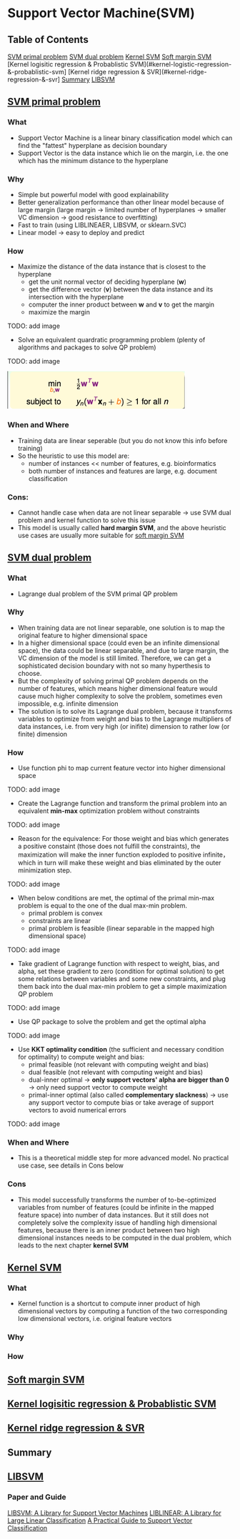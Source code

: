 # Support Vector Machine(SVM)

## Table of Contents
[SVM primal problem](#svm-primal-problem)
[SVM dual problem](#svm-dual-problem)
[Kernel SVM](#kernel-svm)
[Soft margin SVM](#soft-margin-svm)
[Kernel logisitic regression & Probablistic SVM](#kernel-logistic-regression-&-probablistic-svm]
[Kernel ridge regression & SVR](#kernel-ridge-regression-&-svr]
[Summary](#summary)
[LIBSVM](#libsvm)

## [SVM primal problem](https://www.csie.ntu.edu.tw/~htlin/mooc/doc/201_handout.pdf)
### What
- Support Vector Machine is a linear binary classification model which can find the "fattest" hyperplane as decision boundary
- Support Vector is the data instance which lie on the margin, i.e. the one which has the minimum distance to the hyperplane
### Why
- Simple but powerful model with good explainability
- Better generalization performance than other linear model because of large margin (large margin -> limited number of hyperplanes -> smaller VC dimension -> good resistance to overfitting)
- Fast to train (using LIBLINEAER, LIBSVM, or sklearn.SVC)
- Linear model -> easy to deploy and predict
### How
- Maximize the distance of the data instance that is closest to the hyperplane 
  - get the unit normal vector of deciding hyperplane (**w**)
  - get the difference vector (**v**) between the data instance and its intersection with the hyperplane
  - computer the inner product between **w** and **v** to get the margin
  - maximize the margin

TODO: add image

- Solve an equivalent quardratic programming problem (plenty of algorithms and packages to solve QP problem)

TODO: add image

![alt_text](https://github.com/WangYuanMike/NTU_ML_Foundation/blob/master/SVM/svm_primal.png)
### When and Where
- Training data are linear seperable (but you do not know this info before training)
- So the heuristic to use this model are: 
  - number of instances << number of features, e.g. bioinformatics
  - both number of instances and features are large, e.g. document classification
### Cons:
- Cannot handle case when data are not linear separable -> use SVM dual problem and kernel function to solve this issue
- This model is usually called **hard margin SVM**, and the above heuristic use cases are usually more suitable for [soft margin SVM](#soft-margin-svm)

## [SVM dual problem](https://www.csie.ntu.edu.tw/~htlin/mooc/doc/202_handout.pdf)
### What
- Lagrange dual problem of the SVM primal QP problem
### Why
- When training data are not linear separable, one solution is to map the original feature to higher dimensional space
- In a higher dimensional space (could even be an infinite dimensional space), the data could be linear separable, and due to large margin, the VC dimension of the model is still limited. Therefore, we can get a sophisticated decision boundary with not so many hyperthesis to choose.
- But the complexity of solving primal QP problem depends on the number of features, which means higher dimensional feature would cause much higher complexity to solve the problem, sometimes even impossible, e.g. infinite dimension
- The solution is to solve its Lagrange dual problem, because it transforms variables to optimize from weight and bias to the Lagrange multipliers of data instances, i.e. from very high (or inifite) dimension to rather low (or finite) dimension
### How
- Use function phi to map current feature vector into higher dimensional space

TODO: add image

- Create the Lagrange function and transform the primal problem into an equivalent **min-max** optimization problem without constraints

TODO: add image

- Reason for the equivalence: For those weight and bias which generates a positive constaint (those does not fulfill the constraints), the maximization will make the inner function exploded to positive infinite， which in turn will make these weight and bias eliminated by the outer minimization step.

TODO: add image

- When below conditions are met, the optimal of the primal min-max problem is equal to the one of the dual max-min problem.
  - primal problem is convex
  - constraints are linear
  - primal problem is feasible (linear separable in the mapped high dimensional space)

TODO: add image

- Take gradient of Lagrange function with respect to weight, bias, and alpha, set these gradient to zero (condition for optimal solution) to get some relations between variables and some new constraints, and plug them back into the dual max-min problem to get a simple maximization QP problem

TODO: add image

- Use QP package to solve the problem and get the optimal alpha

TODO: add image

- Use **KKT optimality condition** (the sufficient and necessary condition for optimality) to compute weight and bias:
  - primal feasible (not relevant with computing weight and bias)
  - dual feasible (not relevant with computing weight and bias)
  - dual-inner optimal -> **only support vectors' alpha are bigger than 0** -> only need support vector to compute weight
  - primal-inner optimal (also called **complementary slackness**) -> use any support vector to compute bias or take average of support vectors to avoid numerical errors
  
TODO: add image

### When and Where
- This is a theoretical middle step for more advanced model. No practical use case, see details in Cons below

### Cons
- This model successfully transforms the number of to-be-optimized variables from number of features (could be infinite in the mapped feature space) into number of data instances. But it still does not completely solve the complexity issue of handling high dimensional features, because there is an inner product between two high dimensional instances needs to be computed in the dual problem, which leads to the next chapter **kernel SVM**

## [Kernel SVM](https://www.csie.ntu.edu.tw/~htlin/mooc/doc/203_handout.pdf)
### What
- Kernel function is a shortcut to compute inner product of high dimensional vectors by computing a function of the two corresponding low dimensional vectors, i.e. original feature vectors
### Why

### How

## [Soft margin SVM](https://www.csie.ntu.edu.tw/~htlin/mooc/doc/204_handout.pdf)

## [Kernel logisitic regression & Probablistic SVM](https://www.csie.ntu.edu.tw/~htlin/mooc/doc/205_handout.pdf)

## [Kernel ridge regression & SVR](https://www.csie.ntu.edu.tw/~htlin/mooc/doc/206_handout.pdf)

## Summary

## [LIBSVM](https://www.csie.ntu.edu.tw/~cjlin/libsvm/)
### Paper and Guide
[LIBSVM: A Library for Support Vector Machines](https://www.csie.ntu.edu.tw/~cjlin/papers/libsvm.pdf)
[LIBLINEAR: A Library for Large Linear Classification](https://www.csie.ntu.edu.tw/~cjlin/papers/liblinear.pdf)
[A Practical Guide to Support Vector Classification](https://www.csie.ntu.edu.tw/~cjlin/papers/guide/guide.pdf)

